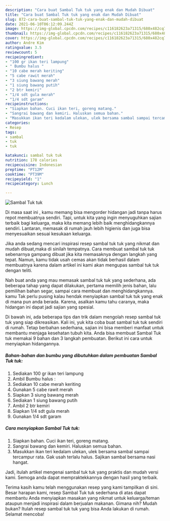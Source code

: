 ```yaml
---
description: "Cara buat Sambal Tuk tuk yang enak dan Mudah Dibuat"
title: "Cara buat Sambal Tuk tuk yang enak dan Mudah Dibuat"
slug: 872-cara-buat-sambal-tuk-tuk-yang-enak-dan-mudah-dibuat
date: 2021-06-10T06:12:09.244Z
image: https://img-global.cpcdn.com/recipes/c116182623a71315/680x482cq70/sambal-tuk-tuk-foto-resep-utama.jpg
thumbnail: https://img-global.cpcdn.com/recipes/c116182623a71315/680x482cq70/sambal-tuk-tuk-foto-resep-utama.jpg
cover: https://img-global.cpcdn.com/recipes/c116182623a71315/680x482cq70/sambal-tuk-tuk-foto-resep-utama.jpg
author: Andre Kim
ratingvalue: 3.5
reviewcount: 5
recipeingredient:
- "100 gr ikan teri lampung"
- " Bumbu halus "
- "10 cabe merah keriting"
- "5 cabe rawit merah"
- "3 siung bawang merah"
- "1 siung bawang putih"
- "2 btr kemiri"
- "1/4 sdt gula merah"
- "1/4 sdt garam"
recipeinstructions:
- "Siapkan bahan. Cuci ikan teri, goreng matang."
- "Sangrai bawang dan kemiri. Haluskan semua bahan."
- "Masukkan ikan teri kedalam ulekan, ulek bersama sambal sampai tercampur rata. Gak usah terlalu halus. Sajikan sambal bersama nasi hangat."
categories:
- Resep
tags:
- sambal
- tuk
- tuk

katakunci: sambal tuk tuk 
nutrition: 178 calories
recipecuisine: Indonesian
preptime: "PT12M"
cooktime: "PT39M"
recipeyield: "1"
recipecategory: Lunch

---
```



![Sambal Tuk tuk](https://img-global.cpcdn.com/recipes/c116182623a71315/680x482cq70/sambal-tuk-tuk-foto-resep-utama.jpg)

Di masa  saat ini , kamu memang bisa mengorder hidangan jadi tanpa harus repot membuatnya sendiri. Tapi, untuk kita yang ingin menyuguhkan sajian terbaik bagi keluarga, maka kita memang lebih baik menghidangkannya sendiri. Lantaran, memasak di rumah jauh lebih higienis dan juga bisa menyesuaikan sesuai kesukaan keluarga.

Jika anda sedang mencari inspirasi resep sambal tuk tuk yang nikmat dan mudah dibuat,maka di sinilah tempatnya. Cara membuat sambal tuk tuk  sebenarnya gampang dibuat jika kita memasaknya dengan langkah yang tepat. Namun, kamu tidak usah cemas akan tidak berhasil dalam membuatnya 
karena dalam artikel ini kami akan mengupas sambal tuk tuk dengan teliti.  



Nah buat anda yang mau memasak sambal tuk tuk yang sederhana, ada beberapa tahap yang dapat dilakukan, pertama memilih jenis bahan, lalu pemilihan bahan segar, sampai cara membuat dan menghidangkannya. kamu Tak perlu pusing kalau hendak menyiapkan sambal tuk tuk yang enak di mana pun anda berada. Karena, asalkan kamu  tahu caranya, maka hidangan ini dapat jadi sajian yang spesial.

Di bawah ini, ada beberapa tips dan trik dalam mengolah resep sambal tuk tuk yang siap dikreasikan. Kali ini, yuk kita coba buat sambal tuk tuk sendiri di rumah. Tetap berbahan sederhana, sajian ini bisa memberi manfaat untuk membantu menjaga kesehatan tubuh kita. Anda bisa membuat Sambal Tuk tuk memakai 9 bahan dan 3 langkah pembuatan. Berikut ini cara untuk menyiapkan hidangannya.

<!--inarticleads1-->

##### Bahan-bahan dan bumbu yang dibutuhkan dalam pembuatan Sambal Tuk tuk:

1. Sediakan 100 gr ikan teri lampung
1. Ambil  Bumbu halus :
1. Sediakan 10 cabe merah keriting
1. Gunakan 5 cabe rawit merah
1. Siapkan 3 siung bawang merah
1. Sediakan 1 siung bawang putih
1. Ambil 2 btr kemiri
1. Siapkan 1/4 sdt gula merah
1. Gunakan 1/4 sdt garam




<!--inarticleads2-->

##### Cara menyiapkan Sambal Tuk tuk:

1. Siapkan bahan. Cuci ikan teri, goreng matang.
1. Sangrai bawang dan kemiri. Haluskan semua bahan.
1. Masukkan ikan teri kedalam ulekan, ulek bersama sambal sampai tercampur rata. Gak usah terlalu halus. Sajikan sambal bersama nasi hangat.




Jadi, itulah artikel mengenai  sambal tuk tuk  yang praktis dan mudah versi kami. Semoga anda dapat mempraktekkannya dengan hasil yang terbaik. 

Terima kasih kamu telah menggunakan resep yang kami tampilkan di sini. Besar harapan kami, resep  Sambal Tuk tuk sederhana di atas dapat membantu Anda menyiapkan masakan yang nikmat untuk keluarga/teman ataupun menjadi inspirasi dalam berjualan makanan. Gimana nih? Mudah bukan? Itulah resep sambal tuk tuk yang bisa Anda lakukan di rumah. Selamat mencoba!

